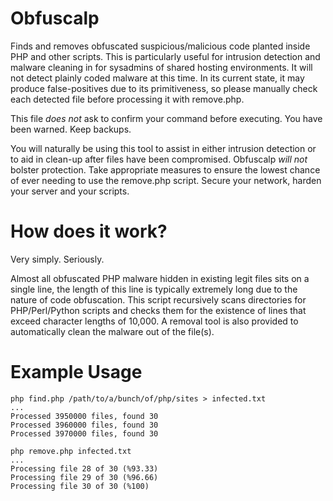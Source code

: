 Obfuscalp
=========

Finds and removes obfuscated suspicious/malicious code planted inside PHP and other scripts. This is particularly useful for intrusion detection and malware cleaning in for sysadmins of shared hosting environments. It will not detect plainly coded malware at this time. In its current state, it may produce false-positives due to its primitiveness, so please manually check each detected file before processing it with remove.php.

This file *does not* ask to confirm your command before executing. You have been warned. Keep backups.

You will naturally be using this tool to assist in either intrusion detection or to aid in clean-up after files have been compromised. Obfuscalp *will not* bolster protection. Take appropriate measures to ensure the lowest chance of ever needing to use the remove.php script. Secure your network, harden your server and your scripts.

How does it work?
=================

Very simply. Seriously.

Almost all obfuscated PHP malware hidden in existing legit files sits on a single line, the length of this line is typically extremely long due to the nature of code obfuscation. This script recursively scans directories for PHP/Perl/Python scripts and checks them for the existence of lines that exceed character lengths of 10,000. A removal tool is also provided to automatically clean the malware out of the file(s).

Example Usage
=============
```
php find.php /path/to/a/bunch/of/php/sites > infected.txt
...
Processed 3950000 files, found 30
Processed 3960000 files, found 30
Processed 3970000 files, found 30

php remove.php infected.txt
...
Processing file 28 of 30 (%93.33)
Processing file 29 of 30 (%96.66)
Processing file 30 of 30 (%100)
```